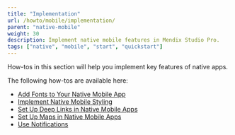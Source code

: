 ```yaml
---
title: "Implementation"
url: /howto/mobile/implementation/
parent: "native-mobile"
weight: 30
description: Implement native mobile features in Mendix Studio Pro.
tags: ["native", "mobile", "start", "quickstart"]
---
```


How-tos in this section will help you implement key features of native apps.

The following how-tos are available here:

* [Add Fonts to Your Native Mobile App](/howto/mobile/native-custom-fonts/)
* [Implement Native Mobile Styling](/howto/mobile/native-styling/)
* [Set Up Deep Links in Native Mobile Apps](/howto/mobile/native-deep-link/)
* [Set Up Maps in Native Mobile Apps](/howto/mobile/how-to-maps/)
* [Use Notifications](/howto/mobile/notifications/)